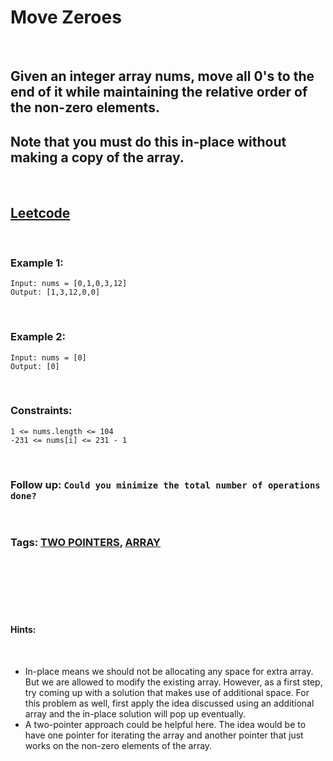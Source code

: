# Move Zeroes

<br>

## Given an integer array nums, move all 0's to the end of it while maintaining the relative order of the non-zero elements.

## Note that you must do this in-place without making a copy of the array.

<br>

## [Leetcode](https://leetcode.com/problems/move-zeroes/)

<br>

### Example 1:
```
Input: nums = [0,1,0,3,12]
Output: [1,3,12,0,0]
```
<br>

### Example 2:
```
Input: nums = [0]
Output: [0]
``` 
<br>

### Constraints:
```
1 <= nums.length <= 104
-231 <= nums[i] <= 231 - 1
``` 
<br>

### Follow up: `Could you minimize the total number of operations done?`

<br>

### Tags: [TWO POINTERS](https://leetcode.com/tag/two-pointers/), [ARRAY](https://leetcode.com/tag/array/)

<br>
<br>
<br>
<br>
<br>

#### Hints: 

<br>

- In-place means we should not be allocating any space for extra array. But we are allowed to modify the existing array. However, as a first step, try coming up with a solution that makes use of additional space. For this problem as well, first apply the idea discussed using an additional array and the in-place solution will pop up eventually.
- A two-pointer approach could be helpful here. The idea would be to have one pointer for iterating the array and another pointer that just works on the non-zero elements of the array.
